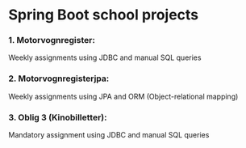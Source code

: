 # Spring Boot school projects

### 1. Motorvognregister:
Weekly assignments using JDBC and manual SQL queries
### 2. Motorvognregisterjpa:
Weekly assignments using JPA and ORM (Object-relational mapping)
### 3. Oblig 3 (Kinobilletter):
Mandatory assignment using JDBC and manual SQL queries
